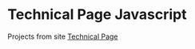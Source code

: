 # Technical Page Javascript
Projects from site <a href='http://product-technical-page.surge.sh/'>Technical Page</a>
